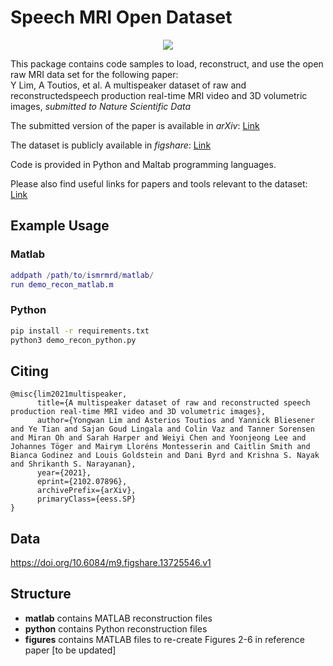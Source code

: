 # Speech MRI Open Dataset
<p align="center"> 
<img src="https://raw.githubusercontent.com/yongwanlim/yongwanlim.github.io/master/assets/img/75subj.png" />
</p>

This package contains code samples to load, reconstruct, and use the open raw MRI data set for the following paper:\
Y Lim, A Toutios, et al. A multispeaker dataset of raw and reconstructedspeech production real-time MRI video and 3D volumetric images, *submitted to Nature Scientific Data* 

The submitted version of the paper is available in *arXiv*: [Link](https://arxiv.org/abs/2102.07896)

The dataset is publicly available in *figshare*: [Link](https://doi.org/10.6084/m9.figshare.13725546.v1)
 
Code is provided in Python and Maltab programming languages.

Please also find useful links for papers and tools relevant to the dataset: [Link](https://github.com/yongwanlim/links_speech_rtmri_tools)

## Example Usage

### Matlab
```matlab
addpath /path/to/ismrmrd/matlab/
run demo_recon_matlab.m
```
### Python
```bash
pip install -r requirements.txt
python3 demo_recon_python.py
```

## Citing
```
@misc{lim2021multispeaker,
      title={A multispeaker dataset of raw and reconstructed speech production real-time MRI video and 3D volumetric images}, 
      author={Yongwan Lim and Asterios Toutios and Yannick Bliesener and Ye Tian and Sajan Goud Lingala and Colin Vaz and Tanner Sorensen and Miran Oh and Sarah Harper and Weiyi Chen and Yoonjeong Lee and Johannes Töger and Mairym Lloréns Montesserin and Caitlin Smith and Bianca Godinez and Louis Goldstein and Dani Byrd and Krishna S. Nayak and Shrikanth S. Narayanan},
      year={2021},
      eprint={2102.07896},
      archivePrefix={arXiv},
      primaryClass={eess.SP}
}
```

## Data
https://doi.org/10.6084/m9.figshare.13725546.v1

## Structure
* **matlab** contains MATLAB reconstruction files
* **python** contains Python reconstruction files
* **figures** contains MATLAB files to re-create Figures 2-6 in reference paper [to be updated]
